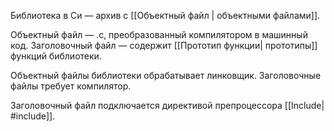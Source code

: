 Библиотека в Си — архив с [[Объектный файл | объектными файлами]].

Объектный файл — .c, преобразованный компилятором в машинный код.
Заголовочный файл — содержит [[Прототип функции| прототипы]] функций библиотеки.

Объектный файлы библиотеки обрабатывает линковщик.
Заголовочные файлы требует компилятор.

Заголовочный файл подключается директивой препроцессора [[Include| \#include]].

